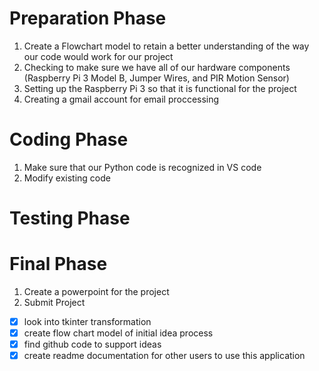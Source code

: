 
# Preparation Phase
1. Create a Flowchart model to retain a better understanding of the way our code would work for our project
2. Checking to make sure we have all of our hardware components (Raspberry Pi 3 Model B, Jumper Wires, and PIR Motion Sensor)
3. Setting up the Raspberry Pi 3 so that it is functional for the project
4. Creating a gmail account for email proccessing

# Coding Phase   
1. Make sure that our Python code is recognized in VS code
2. Modify existing code 


# Testing Phase

# Final Phase
1. Create a powerpoint for the project
2. Submit Project

- [x] look into tkinter transformation
- [x] create flow chart model of initial idea process
- [x] find github code to support ideas
- [x] create readme documentation for other users to use this application
